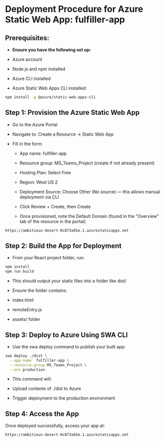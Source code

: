 # Deployment Procedure for Azure Static Web App: fulfiller-app

## Prerequisites:

- **Ensure you have the following set up:**

- Azure account 

- Node.js and npm installed

- Azure CLI installed

- Azure Static Web Apps CLI installed:

```bash
npm install -g @azure/static-web-apps-cli
```

## Step 1: Provision the Azure Static Web App


- Go to the Azure Portal

- Navigate to: Create a Resource → Static Web App

- Fill in the form:

  - App name:  fulfiller-app

  - Resource group: MS_Teams_Project (create if not already present)

  - Hosting Plan: Select Free

  - Region: West US 2

  - Deployment Source: Choose Other (No source) — this allows manual deployment via CLI

  - Click Review + Create, then Create

  - Once provisioned, note the Default Domain (found in the "Overview" tab of the resource in the portal)

```bash
https://ambitious-desert-0c873a91e.1.azurestaticapps.net
```

## Step 2: Build the App for Deployment

- From your React project folder, run:

```bash
npm install
npm run build
```
- This should output your static files  into a folder like dist/

- Ensure the folder contains:

- index.html

- remoteEntry.js

- assets/ folder

## Step 3: Deploy to Azure Using SWA CLI

- Use the swa deploy command to publish your built app:

```bash
swa deploy ./dist \
  --app-name  fulfiller-app \
  --resource-group MS_Teams_Project \
  --env production
```


- This command will:

- Upload contents of ./dist to Azure

- Trigger deployment to the production environment

## Step 4: Access the App
Once deployed successfully, access your app at:

```bash
https://ambitious-desert-0c873a91e.1.azurestaticapps.net
```
